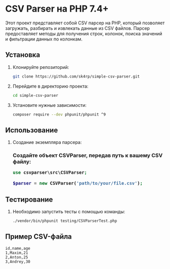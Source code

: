 # CSV Parser на PHP 7.4+

Этот проект представляет собой CSV парсер на PHP, который позволяет загружать, разбирать и извлекать данные из
CSV файлов. Парсер предоставляет методы для получения строк, колонок, поиска значений и фильтрации данных по колонкам.

## Установка

1. Клонируйте репозиторий:
   ```bash
   git clone https://github.com/sk4rp/simple-csv-parser.git

2. Перейдите в директорию проекта:
   ```bash
   cd simple-csv-parser

3. Установите нужные зависимости:
   ```bash
   composer require --dev phpunit/phpunit ^9

## Использование

1. Создание экземпляра парсера:
   <h3>Создайте объект CSVParser, передав путь к вашему CSV файлу:

    ```php
    use csvparser\src\CSVParser;

    $parser = new CSVParser('path/to/your/file.csv');

## Тестирование

1. Необходимо запустить тесты с помощью команды:

   ```bash
   ./vendor/bin/phpunit testing/CSVParserTest.php

## Пример CSV-файла

  ```csv
  id,name,age
  1,Maxim,21
  2,Anton,25
  3,Andrey,30
